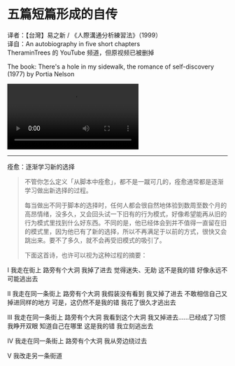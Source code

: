 # 五篇短篇形成的自传
译者：【台灣】易之新 / 《人際溝通分析練習法》（1999）  
译自：An autobiography in five short chapters  
TheraminTrees 的 YouTube 频道，但原视频已被删掉

The book: There's a hole in my sidewalk, the romance of self-discovery (1977) by Portia Nelson

<div class="video-wrapper"><video src="/assets/files/in_five_chapters.mp4" controls playsinline></video></div>

---

痊愈：逐渐学习新的选择

> 不管你怎么定义「从脚本中痊愈」，都不是一蹴可几的，痊愈通常都是逐渐学习做出新选择的过程。
> 
> 每当做出不同于脚本的选择时，任何人都会很自然地体验到数周至数个月的高昂情绪，没多久，又会回头试一下旧有的行为模式，好像希望能再从旧的行为模式里找到什么好东西。不同的是，他已经体会到并不值得一直留在旧的模式里，因为他已有了新的选择，所以不再满足于以前的方式，很快又会跳出来。要不了多久，就不会再受旧模式的吸引了。
> 
> 下面这首诗，也许可以视为这种过程的摘要：

I
我走在街上
路旁有个大洞
我掉了进去
觉得迷失、无助
这不是我的错
好像永远不可能逃出去

II
我走在同一条街上
路旁有个大洞
我假装没有看到
我又掉了进去
不敢相信自己又掉进同样的地方
可是，这仍然不是我的错
我花了很久才逃出去

III
我走在同一条街上
路旁有个大洞
我看到这个大洞
我又掉进去……已经成了习惯
我睁开双眼
知道自己在哪里
这是我的错
我立刻逃出去

IV
我走在同一条街上
路旁有个大洞
我从旁边绕过去

V
我改走另一条街道
